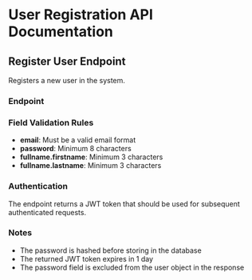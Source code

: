 # User Registration API Documentation

## Register User Endpoint

Registers a new user in the system.

### Endpoint 

### Field Validation Rules

- **email**: Must be a valid email format
- **password**: Minimum 8 characters
- **fullname.firstname**: Minimum 3 characters
- **fullname.lastname**: Minimum 3 characters

### Authentication

The endpoint returns a JWT token that should be used for subsequent authenticated requests.

### Notes

- The password is hashed before storing in the database
- The returned JWT token expires in 1 day
- The password field is excluded from the user object in the response 